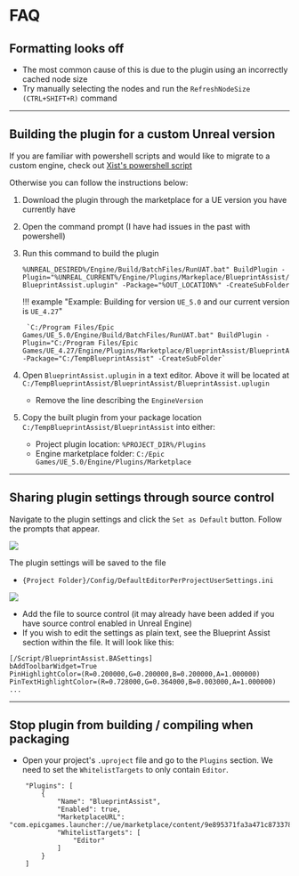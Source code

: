 # FAQ

## Formatting looks off

* The most common cause of this is due to the plugin using an incorrectly cached node size
* Try manually selecting the nodes and run the `RefreshNodeSize (CTRL+SHIFT+R)` command

---

## Building the plugin for a custom Unreal version

If you are familiar with powershell scripts and would like to migrate to a custom engine, check out [Xist's powershell script](https://github.com/XistGG/UnrealXistTools#migrateuemarketplacepluginps1) 

Otherwise you can follow the instructions below:

1. Download the plugin through the marketplace for a UE version you have currently have
2. Open the command prompt (I have had issues in the past with powershell)
3. Run this command to build the plugin
    
    `%UNREAL_DESIRED%/Engine/Build/BatchFiles/RunUAT.bat" BuildPlugin -Plugin="%UNREAL_CURRENT%/Engine/Plugins/Markeplace/BlueprintAssist/BlueprintAssist.uplugin" -Package="%OUT_LOCATION%" -CreateSubFolder`
    
    !!! example "Example: Building for version `UE_5.0` and our current version is `UE_4.27`"
    
        `C:/Program Files/Epic Games/UE_5.0/Engine/Build/BatchFiles/RunUAT.bat" BuildPlugin -Plugin="C:/Program Files/Epic Games/UE_4.27/Engine/Plugins/Marketplace/BlueprintAssist/BlueprintAssist.uplugin" -Package="C:/TempBlueprintAssist" -CreateSubFolder`

4. Open `BlueprintAssist.uplugin` in a text editor. Above it will be located at `C:/TempBlueprintAssist/BlueprintAssist/BlueprintAssist.uplugin`
    * Remove the line describing the `EngineVersion`
5. Copy the built plugin from your package location `C:/TempBlueprintAssist/BlueprintAssist` into either:
    * Project plugin location: `%PROJECT_DIR%/Plugins`
    * Engine marketplace folder: `C:/Epic Games/UE_5.0/Engine/Plugins/Marketplace`

---

## Sharing plugin settings through source control

Navigate to the plugin settings and click the `Set as Default` button. Follow the prompts that appear.

![](https://i.imgur.com/6U94F31.jpg)

The plugin settings will be saved to the file

* `{Project Folder}/Config/DefaultEditorPerProjectUserSettings.ini`

![](https://i.imgur.com/IPXN7EC.jpg)

* Add the file to source control (it may already have been added if you have source control enabled in Unreal Engine)
* If you wish to edit the settings as plain text, see the Blueprint Assist section within the file. It will look like this:

```
[/Script/BlueprintAssist.BASettings]
bAddToolbarWidget=True
PinHighlightColor=(R=0.200000,G=0.200000,B=0.200000,A=1.000000)
PinTextHighlightColor=(R=0.728000,G=0.364000,B=0.003000,A=1.000000)
...
```

---

## Stop plugin from building / compiling when packaging

* Open your project's `.uproject` file and go to the `Plugins` section. We need to set the `WhitelistTargets` to only contain `Editor`.

```
    "Plugins": [
        {
            "Name": "BlueprintAssist",
            "Enabled": true,
            "MarketplaceURL": "com.epicgames.launcher://ue/marketplace/content/9e895371fa3a471c87337860d6f341ff",
            "WhitelistTargets": [
                "Editor"
            ]
        }
    ]
```